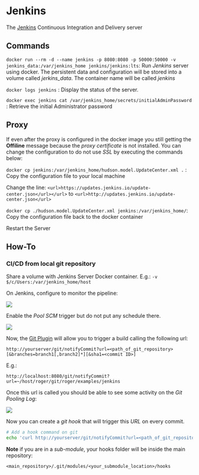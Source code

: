 # Jenkins

The [Jenkins]( https://jenkins.io/ ) Continuous Integration and Delivery server

## Commands

`docker run --rm -d --name jenkins -p 8080:8080 -p 50000:50000 -v jenkins_data:/var/jenkins_home jenkins/jenkins:lts`: Run *Jenkins* server using docker. The persistent data and configuration will be stored into a volume called *jerkins_data*. The container name will be called *jenkins*

`docker logs jenkins` : Display the status of the server.

`docker exec jenkins cat /var/jenkins_home/secrets/initialAdminPassword` : Retrieve the initial Administrator password

## Proxy

If even after the proxy is configured in the docker image you still getting the **Offiline** message because the *proxy certificate* is not installed. You can change the configuration to do not use *SSL* by executing the commands below:

`docker cp jenkins:/var/jenkins_home/hudson.model.UpdateCenter.xml .` : Copy the configuration file to your local machine

Change the line: `<url>https://updates.jenkins.io/update-center.json</url></url>` to `<url>http://updates.jenkins.io/update-center.json</url>`

`docker cp ./hudson.model.UpdateCenter.xml jenkins:/var/jenkins_home/`: Copy the configuration file back to the docker container

Restart the Server

## How-To

### CI/CD from local git repository

Share a volume with Jenkins Server Docker container. E.g.: `-v $/c/Users:/var/jenkins_home/host`

On Jenkins, configure to monitor the pipeline:

![](http://tinyurl.com/yblfcvbm)

Enable the *Pool SCM* trigger but do not put any schedule there.

![](http://tinyurl.com/yazn2r74)

Now, the [Git Plugin](https://wiki.jenkins.io/display/JENKINS/Git+Plugin) will allow you to trigger a build calling the following url:

`http://yourserver/git/notifyCommit?url=<path_of_git_repository>[&branches=branch1[,branch2]*][&sha1=<commit ID>]`

E.g.: 

`http://localhost:8080/git/notifyCommit?url=~/host/roger/git/roger/examples/jenkins`

Once this url is called you should be able to see some activity on the *Git Pooling Log*:

![](http://tinyurl.com/y9qnole6)

Now you can create a *git hook* that will trigger this *URL* on every commit.

```bash
# Add a hook command on git
echo 'curl http://yourserver/git/notifyCommit?url=<path_of_git_repository>' >> <your_repository>/.git/hooks/post-commit
```

**Note** if you are in a *sub-module*, your hooks folder will be inside the main repository:

`<main_repository>/.git/modules/<your_submodule_location>/hooks`

